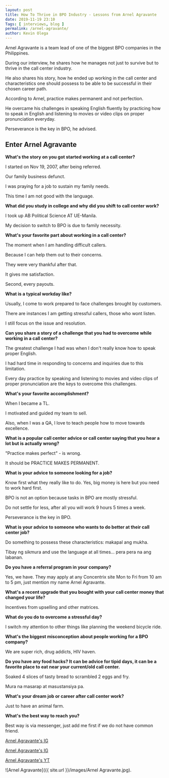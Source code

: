 ```yaml
--- 
layout: post 
title: How To Thrive in BPO Industry - Lessons from Arnel Agravante 
date: 2019-11-19 23:10
Tags: [ interviews, blog ]
permalink: /arnel-agravante/ 
author: Kevin Olega 
--- 
```

Arnel Agravante is a team lead of one of the biggest BPO companies in the Philippines. 

During our interview, he shares how he manages not just to survive but to thrive in the call center industry. 

He also shares his story, how he ended up working in the call center and characteristics one should possess to be able to be successful in their chosen career path. 

According to Arnel, practice makes permanent and not perfection. 

He overcame his challenges in speaking English fluently by practicing how to speak in English and listening to movies or video clips on proper pronunciation everyday. 

Perseverance is the key in BPO, he advised.

## Enter Arnel Agravante

**What's the story on you got started working at a call center?**

I started on Nov 19, 2007, after being referred.

Our family business defunct. 

I was praying for a job to sustain my family needs. 

This time I am not good with the language.  

**What did you study in college and why did you shift to call center work?**

I took up AB Political Science AT UE-Manila. 

My decision to switch to BPO is due to family necessity.

**What's your favorite part about working in a call center?**

The moment when I am handling difficult callers. 

Because I can help them out to their concerns. 

They were very thankful after that. 

It gives me satisfaction.

Second, every payouts.

**What is a typical workday like?**

Usually, I come to work prepared to face challenges brought by customers. 

There are instances I am getting stressful callers, those who wont listen. 

I still focus on the issue and resolution.   

**Can you share a story of a challenge that you had to overcome while working in a call center?**

The greatest challenge I had was when I don't really know how to speak proper English. 

I had hard time in responding to concerns and inquiries due to this limitation. 

Every day practice by speaking and listening to movies and video clips of proper pronunciation are the keys to overcome this challenges.

**What's your favorite accomplishment?**

When I became a TL. 

I motivated and guided my team to sell. 

Also, when I was a QA, I love to teach people how to move towards excellence.

**What is a popular call center advice or call center saying that you hear a lot but is actually wrong?**

"Practice makes perfect" - is wrong.

It should be PRACTICE MAKES PERMANENT.

**What is your advice to someone looking for a job?**

Know first what they really like to do. Yes, big money is here but you need to work hard first. 

BPO is not an option because tasks in BPO are mostly stressful.  

Do not settle for less, after all you will work 9 hours 5 times a week.  

Perseverance is the key in BPO.

**What is your advice to someone who wants to do better at their call center job?**

Do something to possess these characteristics: makapal ang mukha. 

Tibay ng sikmura and use the language at all times... pera pera na ang labanan.

**Do you have a referral program in your company?**

Yes, we have. They may apply at any Concentrix site Mon to Fri from 10 am to 5 pm, just mention my name Arnel Agravante.

**What's a recent upgrade that you bought with your call center money that changed your life?**

Incentives from upselling and other matrices.

**What do you do to overcome a stressful day?**

I switch my attention to other things like planning the weekend bicycle ride.

**What's the biggest misconception about people working for a BPO company?**

We are super rich, drug addicts, HIV haven.

**Do you have any food hacks? It can be advice for tipid days, it can be a favorite place to eat near your current/old call center.**

Soaked 4 slices of tasty bread to scrambled 2 eggs and fry.

Mura na masarap at masustansiya pa.

**What's your dream job or career after call center work?**

Just to have an animal farm.

**What's the best way to reach you?**

Best way is via messenger, just add me first if we do not have common friend.

[Arnel Agravante's IG](https://www.facebook.com/papapogi2019)

[Arnel Agravante's IG](https://instagram.com/johnnydbagger)

[Arnel Agravante's YT](https://www.youtube.com/channel/UC5PAFJ2vYMn1MiWQxQ7acIA)

![Arnel Agravante]({{ site.url }}/images/Arnel Agravante.jpg).